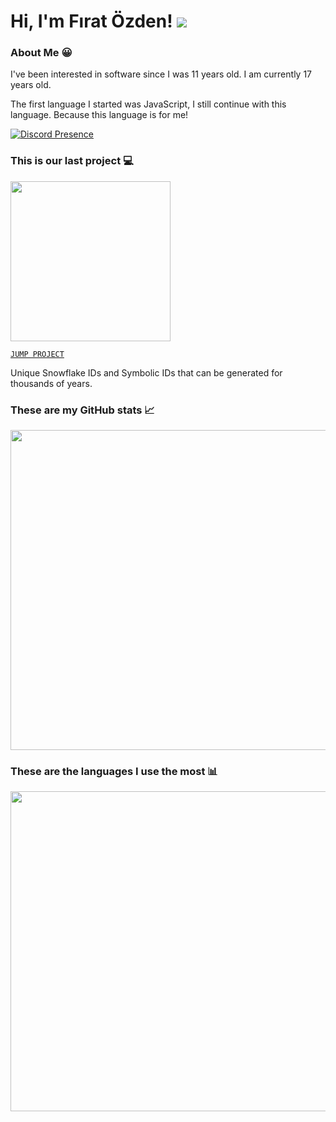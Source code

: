 # Hi, I'm Fırat Özden! <img src="https://komarev.com/ghpvc?username=fir4tozden&label=Profile%20Views"/>

### About Me 😀

I've been interested in software since I was 11 years old. I am currently 17 years old.

The first language I started was JavaScript, I still continue with this language. Because this language is for me!

[![Discord Presence](https://lanyard.cnrad.dev/api/586957794645901342)](https://discord.com/users/586957794645901342)

### This is our last project 💻

<img src="https://i.ibb.co/wh9kNmsD/unknown.png" width="256px"/>

[`JUMP PROJECT`](https://npmjs.com/package/uuniq)

Unique Snowflake IDs and Symbolic IDs that can be generated for thousands of years.

### These are my GitHub stats 📈

<img src="https://github-readme-stats.vercel.app/api?username=fir4tozden&show_icons=true&theme=tokyonight" width="512px"/>

### These are the languages I use the most 📊

<img src="https://github-readme-stats.vercel.app/api/top-langs?username=fir4tozden&layout=compact&theme=tokyonight" width="512px"/>

